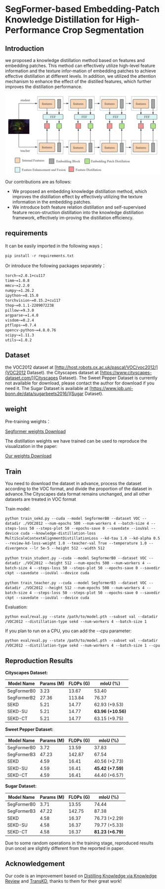 # SegFormer-based Embedding-Patch Knowledge Distillation for High-Performance Crop Segmentation

## Introduction

we proposed a knowledge distillation method based on features and embedding patches. This method can effectively utilize high-level feature information and the texture infor-mation of embedding patches to achieve effective distillation at different levels. In addition, we utilized the attention mechanism to enhance the effect of the distilled features, which further improves the distillation performance.

<div align=center>
	<img src="https://github.com/xl-alt/SEKD/blob/main/The%20block%20framework%20of%20the%20SEKD.PNG?raw=true" width="700">
</div>

Our contributions are as follows:
- We proposed an embedding knowledge distillation method, which improves the distillation effect by effectively utilizing the texture information in the embedding patches.
- We introduce both feature relation distillation and self-supervised feature recon-struction distillation into the knowledge distillation framework, effectively im-proving the distillation efficiency.


## requirements

It can be easily imported in the following ways：

```
pip install -r requirements.txt
```

Or introduce the following packages separately：

```
torch~=2.0.1+cu117
timm~=1.0.8
mmcv~=2.2.0
numpy~=1.26.2
ipython~=8.15.0
torchvision~=0.15.2+cu117
thop~=0.1.1-2209072238
pillow~=9.3.0
argparse~=1.4.0
visdom~=0.2.4
ptflops~=0.7.4
opencv-python~=4.8.0.76
scipy~=1.11.3
utils~=1.0.2
```

## Dataset

the VOC2012 dataset at [http://host.robots.ox.ac.uk/pascal/VOC/voc2012/](VOC2012 Dataset).
the Cityscapes dataset at [https://www.cityscapes-dataset.com/](Cityscapes Dataset). 
The Sweet Pepper Dataset is currently not available for download, please contact the author for download if you need it.
The Sugar Dataset is available at [https://www.ipb.uni-bonn.de/data/sugarbeets2016/](Sugar Dataset).

## weight

Pre-training weights：

[Segformer weights Download](https://drive.google.com/drive/folders/1xcrBgv4kHD1b7ln4jeY3MAvpfQ2uxsNQ?usp=drive_link)

The distillation weights we have trained can be used to reproduce the visualization in the paper:

[Our weights Download](https://drive.google.com/drive/folders/1fjz1FjzXHIIPOnNIzIINhd7zH--y3YFe?usp=drive_link)


## Train

You need to download the dataset in advance, process the dataset according to the VOC format, and divide the proportion of the dataset in advance.The Cityscapes data format remains unchanged, and all other datasets are treated in VOC format



Train model:

```
python train_sekd.py --cuda --model SegformerB0 --dataset VOC --datadir ./VOC2012 --num-epochs 500 --num-workers 4 --batch-size 4 --steps-loss 50 --steps-plot 50 --epochs-save 0 --savedate --iouVal --device cuda --knowledge-distillation-loss MultiScaleContextAlignmentDistillationLoss --kd-tau 1.0 --kd-alpha 0.5 --review-kd-loss-weight 1.0 --teacher-val True --temperature 1.0 --divergence --lr 5e-5 --height 512 --width 512

python train_student.py --cuda --model SegformerB0 --dataset VOC --datadir ./VOC2012 --height 512 --num-epochs 500 --num-workers 4 --batch-size 4 --steps-loss 50 --steps-plot 50 --epochs-save 0 --savedir ckpt --savedate --iouVal --device cuda

python train_teacher.py --cuda --model SegformerB3 --dataset VOC --datadir ./VOC2012 --height 512 --num-epochs 500 --num-workers 4 --batch-size 4 --steps-loss 50 --steps-plot 50 --epochs-save 0 --savedir ckpt --savedate --iouVal --device cuda

```


Evaluation:

```
python eval/eval.py --state /path/to/model.pth --subset val --datadir /VOC2012 --distillation-type sekd --num-workers 4 --batch-size 1
```

If you plan to run on a CPU, you can add the --cpu parameter:

```
python eval/eval.py --state /path/to/model.pth --subset val --datadir /VOC2012 --distillation-type sekd --num-workers 4 --batch-size 1 --cpu 
```


## Reproduction Results

**Cityscapes Dataset:**

| Model Name  | Params (M) | FLOPs (G) | mIoU (%)         |
|-------------|------------|-----------|------------------|
| SegFormerB0 | 3.23       | 13.67     | 53.40            |
| SegFormerB2 | 27.36      | 113.84    | 76.37            |
| SEKD        | 5.21       | 14.77     | 62.93 (+9.53)    |
| SEKD-SU     | 5.21       | 14.77     | **63.96 (+10.56)** |
| SEKD-CT     | 5.21       | 14.77     | 63.15 (+9.75)    |


**Sweet Pepper Dataset:**

| Model Name  | Params (M) | FLOPs (G) | mIoU (%)         |
|-------------|------------|-----------|------------------|
| SegFormerB0 | 3.72       | 13.59     | 37.83            |
| SegFormerB3 | 47.23      | 142.87    | 67.54            |
| SEKD        | 4.59       | 16.41     | 40.56 (+2.73)    |
| SEKD-SU     | 4.59       | 16.41     | **45.42 (+7.59)** |
| SEKD-CT     | 4.59       | 16.41     | 44.40 (+6.57)    |

**Sugar Dataset:**

| Model Name  | Params (M) | FLOPs (G) | mIoU (%)          |
|-------------|------------|-----------|-------------------|
| SegFormerB0 | 3.71       | 13.55     | 74.44             |
| SegFormerB3 | 47.22      | 142.75    | 87.38             |
| SEKD        | 4.58       | 16.37     | 76.73 (+2.29)     |
| SEKD-SU     | 4.58       | 16.37     | 79.77 (+5.33)     |
| SEKD-CT     | 4.58       | 16.37     | **81.23 (+6.79)** |




Due to some random operations in the training stage, reproduced results (run once) are slightly different from the reported in paper.

## Acknowledgement

Our code is an improvement based on [Distilling Knowledge via Knowledge Review](https://arxiv.org/abs/2104.09044) and [TransKD](https://arxiv.org/abs/2202.13393), thanks to them for their great work!




























